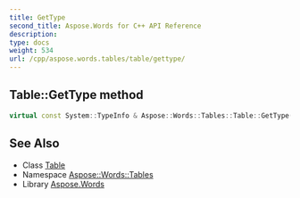 ```yaml
---
title: GetType
second_title: Aspose.Words for C++ API Reference
description: 
type: docs
weight: 534
url: /cpp/aspose.words.tables/table/gettype/
---
```

## Table::GetType method




```cpp
virtual const System::TypeInfo & Aspose::Words::Tables::Table::GetType() const override
```

## See Also

* Class [Table](../)
* Namespace [Aspose::Words::Tables](../../)
* Library [Aspose.Words](../../../)
